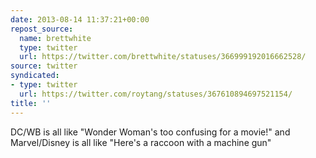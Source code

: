 ```yaml
---
date: 2013-08-14 11:37:21+00:00
repost_source:
  name: brettwhite
  type: twitter
  url: https://twitter.com/brettwhite/statuses/366999192016662528/
source: twitter
syndicated:
- type: twitter
  url: https://twitter.com/roytang/statuses/367610894697521154/
title: ''
---
```


DC/WB is all like "Wonder Woman's too confusing for a movie!" and Marvel/Disney is all like "Here's a raccoon with a machine gun"